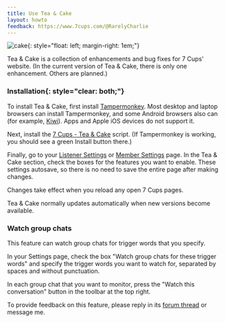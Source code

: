 ```yaml
---
title: Use Tea & Cake
layout: howto
feedback: https://www.7cups.com/@RarelyCharlie
---
```


![cake](https://rarelycharlie.github.io/assets/cake-128.png){: style="float: left; margin-right: 1em;"}

Tea & Cake is a collection of enhancements and bug fixes for 7 Cups' website. (In the current version of Tea & Cake, there is only one enhancement. Others are planned.)

### Installation{: style="clear: both;"}
To install Tea & Cake, first install [Tampermonkey](https://www.tampermonkey.net/). Most desktop and laptop browsers can install Tampermonkey, and some Android browsers also can (for example, [Kiwi](https://kiwibrowser.com/)). Apps and Apple iOS devices do not support it.

Next, install the [7 Cups - Tea & Cake](https://greasyfork.org/en/scripts/454925-7-cups-tea-cake) script. (If Tampermonkey is working, you should see a green Install button there.)

Finally, go to your [Listener Settings](https://www.7cups.com/listener/editAccount.php) or [Member Settings](https://www.7cups.com/member/editAccount.php) page. In the Tea & Cake section, check the boxes for the features you want to enable. These settings autosave, so there is no need to save the entire page after making changes.

Changes take effect when you reload any open 7 Cups pages.

Tea & Cake normally updates automatically when new versions become available.

### Watch group chats
This feature can watch group chats for trigger words that you specify.

In your Settings page, check the box "Watch group chats for these trigger words" and specify the trigger words you want to watch for, separated by spaces and without punctuation.

In each group chat that you want to monitor, press the "Watch this conversation" button in the toolbar at the top right.

To provide feedback on this feature, please reply in its [forum thread]() or message me.


